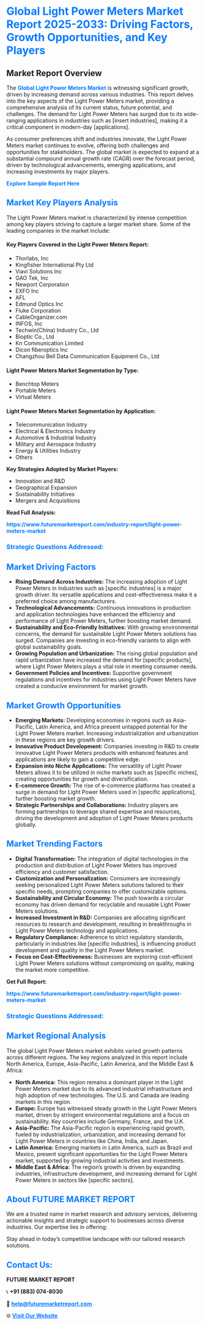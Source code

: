 <h1 style="color: #007BFF;">Global Light Power Meters Market Report 2025-2033: Driving Factors, Growth Opportunities, and Key Players</h1>

<section id="overview">
<h2>Market Report Overview</h2>
<p>The <a href="https://www.futuremarketreport.com/industry-report/light-power-meters-market" style="color: #007BFF; text-decoration: none;"><strong>Global Light Power Meters Market</strong></a> is witnessing significant growth, driven by increasing demand across various industries. This report delves into the key aspects of the Light Power Meters market, providing a comprehensive analysis of its current status, future potential, and challenges. The demand for Light Power Meters has surged due to its wide-ranging applications in industries such as [insert industries], making it a critical component in modern-day [applications].</p>
<p>As consumer preferences shift and industries innovate, the Light Power Meters market continues to evolve, offering both challenges and opportunities for stakeholders. The global market is expected to expand at a substantial compound annual growth rate (CAGR) over the forecast period, driven by technological advancements, emerging applications, and increasing investments by major players.</p>
</section>

<section id="overview">
<p><a href="https://www.futuremarketreport.com/request-sample/reportId=88278" style="color: #007BFF; text-decoration: none;"><strong>Explore Sample Report Here</strong></a></p>
</section>

<section id="key-players">
<h2 style="color: #007BFF;">Market Key Players Analysis</h2>
<p>The Light Power Meters market is characterized by intense competition among key players striving to capture a larger market share. Some of the leading companies in the market include:</p>
<h4>Key Players Covered in the Light Power Meters Report:</h4>
<ul><li>Thorlabs, Inc</li><li>Kingfisher International Pty Ltd</li><li>Viavi Solutions Inc</li><li>GAO Tek, Inc</li><li>Newport Corporation</li><li>EXFO Inc</li><li>AFL</li><li>Edmund Optics Inc</li><li>Fluke Corporation</li><li>CableOrganizer.com</li><li>INFOS, Inc</li><li>Techwin(China) Industry Co., Ltd</li><li>Bioptic Co., Ltd</li><li>Kn Communication Limited</li><li>Dicon fiberoptics Inc</li><li>Changzhou Bell Data Communication Equipment Co., Ltd</li></ul>
<h4>Light Power Meters Market Segmentation by Type:</h4>
<ul><li>Benchtop Meters</li><li>Portable Meters</li><li>Virtual Meters</li></ul>

<h4>Light Power Meters Market Segmentation by Application:</h4>
<ul><li>Telecommunication Industry</li><li>Electrical &amp; Electronics Industry</li><li>Automotive &amp; Industrial Industry</li><li>Military and Aerospace Industry</li><li>Energy &amp; Utilities Industry</li><li>Others</li></ul>
<p><strong>Key Strategies Adopted by Market Players:</strong></p>
<ul>
<li>Innovation and R&D</li>
<li>Geographical Expansion</li>
<li>Sustainability Initiatives</li>
<li>Mergers and Acquisitions</li>
</ul>
</section>

<section>
<p><strong>Read Full Analysis: </strong></p><a href="https://www.futuremarketreport.com/industry-report/light-power-meters-market" style="color: #007BFF; text-decoration: none;"><strong>https://www.futuremarketreport.com/industry-report/light-power-meters-market</strong></a>
<h3 style="color: #007BFF;">Strategic Questions Addressed:</h3>
</section>

<section id="driving-factors">
<h2 style="color: #007BFF;">Market Driving Factors</h2>
<ul>
<li><strong>Rising Demand Across Industries:</strong> The increasing adoption of Light Power Meters in industries such as [specific industries] is a major growth driver. Its versatile applications and cost-effectiveness make it a preferred choice among manufacturers.</li>
<li><strong>Technological Advancements:</strong> Continuous innovations in production and application technologies have enhanced the efficiency and performance of Light Power Meters, further boosting market demand.</li>
<li><strong>Sustainability and Eco-Friendly Initiatives:</strong> With growing environmental concerns, the demand for sustainable Light Power Meters solutions has surged. Companies are investing in eco-friendly variants to align with global sustainability goals.</li>
<li><strong>Growing Population and Urbanization:</strong> The rising global population and rapid urbanization have increased the demand for [specific products], where Light Power Meters plays a vital role in meeting consumer needs.</li>
<li><strong>Government Policies and Incentives:</strong> Supportive government regulations and incentives for industries using Light Power Meters have created a conducive environment for market growth.</li>
</ul>
</section>

<section id="growth-opportunities">
<h2 style="color: #007BFF;">Market Growth Opportunities</h2>
<ul>
<li><strong>Emerging Markets:</strong> Developing economies in regions such as Asia-Pacific, Latin America, and Africa present untapped potential for the Light Power Meters market. Increasing industrialization and urbanization in these regions are key growth drivers.</li>
<li><strong>Innovative Product Development:</strong> Companies investing in R&D to create innovative Light Power Meters products with enhanced features and applications are likely to gain a competitive edge.</li>
<li><strong>Expansion into Niche Applications:</strong> The versatility of Light Power Meters allows it to be utilized in niche markets such as [specific niches], creating opportunities for growth and diversification.</li>
<li><strong>E-commerce Growth:</strong> The rise of e-commerce platforms has created a surge in demand for Light Power Meters used in [specific applications], further boosting market growth.</li>
<li><strong>Strategic Partnerships and Collaborations:</strong> Industry players are forming partnerships to leverage shared expertise and resources, driving the development and adoption of Light Power Meters products globally.</li>
</ul>
</section>

<section id="trending-factors">
<h2 style="color: #007BFF;">Market Trending Factors</h2>
<ul>
<li><strong>Digital Transformation:</strong> The integration of digital technologies in the production and distribution of Light Power Meters has improved efficiency and customer satisfaction.</li>
<li><strong>Customization and Personalization:</strong> Consumers are increasingly seeking personalized Light Power Meters solutions tailored to their specific needs, prompting companies to offer customizable options.</li>
<li><strong>Sustainability and Circular Economy:</strong> The push towards a circular economy has driven demand for recyclable and reusable Light Power Meters solutions.</li>
<li><strong>Increased Investment in R&D:</strong> Companies are allocating significant resources to research and development, resulting in breakthroughs in Light Power Meters technology and applications.</li>
<li><strong>Regulatory Compliance:</strong> Adherence to strict regulatory standards, particularly in industries like [specific industries], is influencing product development and quality in the Light Power Meters market.</li>
<li><strong>Focus on Cost-Effectiveness:</strong> Businesses are exploring cost-efficient Light Power Meters solutions without compromising on quality, making the market more competitive.</li>
</ul>
</section>

<section>
<p><strong>Get Full Report: </strong></p><a href="https://www.futuremarketreport.com/industry-report/light-power-meters-market" style="color: #007BFF; text-decoration: none;"><strong>https://www.futuremarketreport.com/industry-report/light-power-meters-market</strong></a>
<h3 style="color: #007BFF;">Strategic Questions Addressed:</h3>
</section>


<section id="regional-analysis">
<h2 style="color: #007BFF;">Market Regional Analysis</h2>
<p>The global Light Power Meters market exhibits varied growth patterns across different regions. The key regions analyzed in this report include North America, Europe, Asia-Pacific, Latin America, and the Middle East & Africa:</p>
<ul>
<li><strong>North America:</strong> This region remains a dominant player in the Light Power Meters market due to its advanced industrial infrastructure and high adoption of new technologies. The U.S. and Canada are leading markets in this region.</li>
<li><strong>Europe:</strong> Europe has witnessed steady growth in the Light Power Meters market, driven by stringent environmental regulations and a focus on sustainability. Key countries include Germany, France, and the U.K.</li>
<li><strong>Asia-Pacific:</strong> The Asia-Pacific region is experiencing rapid growth, fueled by industrialization, urbanization, and increasing demand for Light Power Meters in countries like China, India, and Japan.</li>
<li><strong>Latin America:</strong> Emerging markets in Latin America, such as Brazil and Mexico, present significant opportunities for the Light Power Meters market, supported by growing industrial activities and investments.</li>
<li><strong>Middle East & Africa:</strong> The region’s growth is driven by expanding industries, infrastructure development, and increasing demand for Light Power Meters in sectors like [specific sectors].</li>
</ul>
</section>

<footer>
<h2 style="color: #007BFF;">About FUTURE MARKET REPORT</h2>
<p>We are a trusted name in market research and advisory services, delivering actionable insights and strategic support to businesses across diverse industries. Our expertise lies in offering:</p>

<p>Stay ahead in today’s competitive landscape with our tailored research solutions.</p>

<h2 style="color: #007BFF;">Contact Us:</h2>
<p><strong>FUTURE MARKET REPORT</strong></p>
<p>📞 <strong>+91 (883) 074-8030</strong></p>
<p>📧 <strong><a href="mailto:help@futuremarketreport.com" style="color: #007BFF;">help@futuremarketreport.com</a></strong></p>
<p>🌐 <strong><a href="https://www.futuremarketreport.com/" style="color: #007BFF;">Visit Our Website</a></strong></p>
</footer>